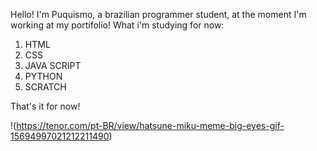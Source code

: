 Hello! I'm Puquismo, a brazilian programmer student, at the moment I'm working at my portifolio! What i'm studying for now:
1. HTML
2. CSS
3. JAVA SCRIPT
4. PYTHON
5. SCRATCH

That's it for now!

!(https://tenor.com/pt-BR/view/hatsune-miku-meme-big-eyes-gif-15694997021212211490)
<!--
**Puquismo/Puquismo** is a ✨ _special_ ✨ repository because its `README.md` (this file) appears on your GitHub profile.

Here are some ideas to get you started:

- 🔭 I’m currently working on ...
- 🌱 I’m currently learning ...
- 👯 I’m looking to collaborate on ...
- 🤔 I’m looking for help with ...
- 💬 Ask me about ...
- 📫 How to reach me: ...
- 😄 Pronouns: ...
- ⚡ Fun fact: ...
-->
